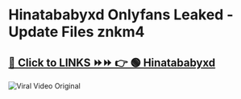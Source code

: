 
 # Hinatababyxd Onlyfans Leaked - Update Files znkm4

## <h2><a href="https://clipsfans.com/Hinatababyxd&ref=git">🔗 Click to LINKS ⏩⏩ 👉 🟢 Hinatababyxd </a></h2>

<a href="https://clipsfans.com/Hinatababyxd&ref=git" rel="nofollow" data-target="animated-image.originalLink"><img src="https://i.ibb.co.com/xMMVF88/686577567.gif" alt="Viral Video Original" style="max-width: 100%; display: inline-block;" data-target="animated-image.originalImage"></a>

